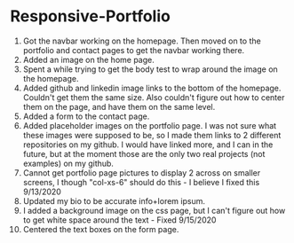 # Responsive-Portfolio
1. Got the navbar working on the homepage. Then moved on to the portfolio and contact pages to get the navbar working there.
2. Added an image on the home page.
3. Spent a while trying to get the body test to wrap around the image on the homepage.
4. Added github and linkedin image links to the bottom of the homepage. Couldn't get them the same size. Also couldn't figure out how to center them on the page, and have them on the same level.
5. Added a form to the contact page.
6. Added placeholder images on the portfolio page. I was not sure what these images were supposed to be, so I made them links to 2 different repositories on my github. I would have linked more, and I can in the future, but at the moment those are the only two real projects (not examples) on my github. 
7. Cannot get portfolio page pictures to display 2 across on smaller screens, I though "col-xs-6" should do this - I believe I fixed this 9/13/2020
8. Updated my bio to be accurate info+lorem ipsum.
9. I added a background image on the css page, but I can't figure out how to get white space around the text - Fixed 9/15/2020
10. Centered the text boxes on the form page.